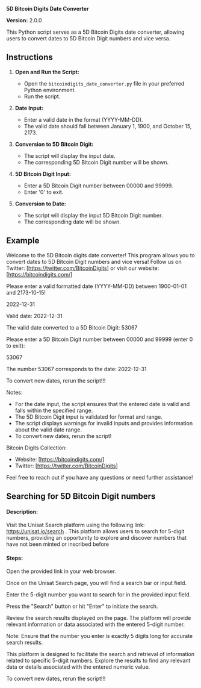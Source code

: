 **5D Bitcoin Digits Date Converter**

**Version:** 2.0.0

This Python script serves as a 5D Bitcoin Digits date converter, allowing users to convert dates to 5D Bitcoin Digit numbers and vice versa.

## Instructions

1. **Open and Run the Script:**
   - Open the `bitcoindigits_date_converter.py` file in your preferred Python environment.
   - Run the script.

2. **Date Input:**
   - Enter a valid date in the format (YYYY-MM-DD).
   - The valid date should fall between January 1, 1900, and October 15, 2173.

3. **Conversion to 5D Bitcoin Digit:**
   - The script will display the input date.
   - The corresponding 5D Bitcoin Digit number will be shown.

4. **5D Bitcoin Digit Input:**
   - Enter a 5D Bitcoin Digit number between 00000 and 99999.
   - Enter '0' to exit.

5. **Conversion to Date:**
   - The script will display the input 5D Bitcoin Digit number.
   - The corresponding date will be shown.

## Example

Welcome to the 5D Bitcoin digits date converter!
This program allows you to convert dates to 5D Bitcoin Digit numbers and vice versa!
Follow us on Twitter: [https://twitter.com/BitcoinDigits] or visit our website: [https://bitcoindigits.com/]
   
Please enter a valid formatted date (YYYY-MM-DD) between 1900-01-01 and 2173-10-15!

2022-12-31

Valid date: 2022-12-31

The valid date converted to a 5D Bitcoin Digit: 53067


Please enter a 5D Bitcoin Digit number between 00000 and 99999 (enter 0 to exit):

53067

The number 53067 corresponds to the date: 2022-12-31


To convert new dates, rerun the script!!!


Notes:
- For the date input, the script ensures that the entered date is valid and falls within the specified range.
- The 5D Bitcoin Digit input is validated for format and range.
- The script displays warnings for invalid inputs and provides information about the valid date range.
- To convert new dates, rerun the script!

Bitcoin Digits Collection:
- Website: [https://bitcoindigits.com/]
- Twitter: [https://twitter.com/BitcoinDigits]

Feel free to reach out if you have any questions or need further assistance!

## Searching for 5D Bitcoin Digit numbers

#### Description:

Visit the Unisat Search platform using the following link: https://unisat.io/search . This platform allows users to search for 5-digit numbers, providing an opportunity to explore and discover numbers that have not been minted or inscribed before

#### Steps:

Open the provided link in your web browser.

Once on the Unisat Search page, you will find a search bar or input field.

Enter the 5-digit number you want to search for in the provided input field.

Press the "Search" button or hit "Enter" to initiate the search.

Review the search results displayed on the page. The platform will provide relevant information or data associated with the entered 5-digit number.

Note: Ensure that the number you enter is exactly 5 digits long for accurate search results.

This platform is designed to facilitate the search and retrieval of information related to specific 5-digit numbers. Explore the results to find any relevant data or details associated with the entered numeric value.


To convert new dates, rerun the script!!!
